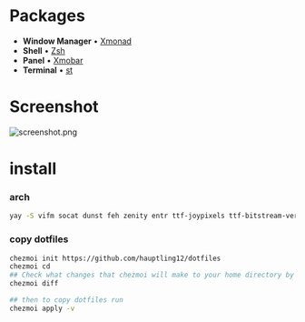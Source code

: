 # Packages
- **Window Manager** • [Xmonad](https://xmonad.org/)
- **Shell** • [Zsh](https://www.zsh.org)
- **Panel** • [Xmobar](https://github.com/jaor/xmobar)
- **Terminal** • [st](https://st.suckless.org/)

# Screenshot
![screenshot.png]()

# install
### **arch**
````sh
yay -S vifm socat dunst feh zenity entr ttf-joypixels ttf-bitstream-vera chezmoi fzf urlscan lxsession light
````
### **copy dotfiles**
````sh
chezmoi init https://github.com/hauptling12/dotfiles
chezmoi cd
## Check what changes that chezmoi will make to your home directory by running:
chezmoi diff

## then to copy dotfiles run
chezmoi apply -v
````
